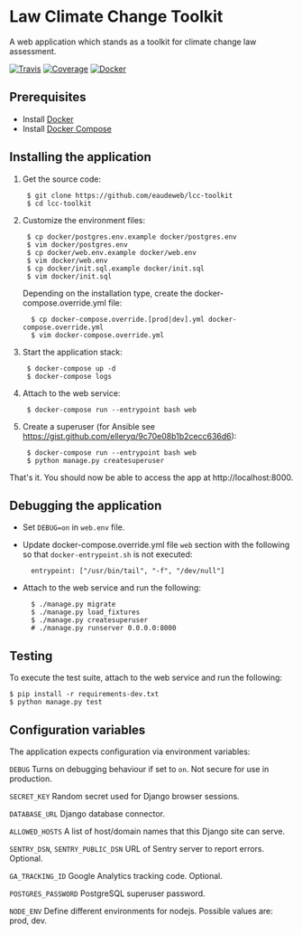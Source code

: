 # Law Climate Change Toolkit

A web application which stands as a toolkit for climate change law assessment.

[![Travis](https://travis-ci.org/eaudeweb/lcc-toolkit.svg)](https://travis-ci.org/eaudeweb/lcc-toolkit)
[![Coverage](https://coveralls.io/repos/github/eaudeweb/lcc-toolkit/badge.svg)](https://coveralls.io/github/eaudeweb/lcc-toolkit)
[![Docker](https://dockerbuildbadges.quelltext.eu/status.svg?organization=eaudeweb&repository=lcc-toolkit&tag=dev)](https://hub.docker.com/r/eaudeweb/lcc-toolkit/builds)

## Prerequisites

* Install [Docker](https://www.docker.com/community-edition#/download)
* Install [Docker Compose](https://docs.docker.com/compose/install/)

## Installing the application

1. Get the source code:

        $ git clone https://github.com/eaudeweb/lcc-toolkit
        $ cd lcc-toolkit

1. Customize the environment files:

        $ cp docker/postgres.env.example docker/postgres.env
        $ vim docker/postgres.env
        $ cp docker/web.env.example docker/web.env
        $ vim docker/web.env
        $ cp docker/init.sql.example docker/init.sql
        $ vim docker/init.sql

    Depending on the installation type, create the docker-compose.override.yml file:

         $ cp docker-compose.override.[prod|dev].yml docker-compose.override.yml
         $ vim docker-compose.override.yml

1. Start the application stack:

        $ docker-compose up -d
        $ docker-compose logs

1. Attach to the web service:

        $ docker-compose run --entrypoint bash web

1. Create a superuser (for Ansible see https://gist.github.com/elleryq/9c70e08b1b2cecc636d6):

        $ docker-compose run --entrypoint bash web
        $ python manage.py createsuperuser

That's it. You should now be able to access the app at http://localhost:8000.

## Debugging the application

* Set `DEBUG=on` in `web.env` file.

* Update docker-compose.override.yml file `web` section with the following so that `docker-entrypoint.sh`
is not executed:

        entrypoint: ["/usr/bin/tail", "-f", "/dev/null"]

* Attach to the web service and run the following:

        $ ./manage.py migrate
        $ ./manage.py load_fixtures
        $ ./manage.py createsuperuser
        # ./manage.py runserver 0.0.0.0:8000

## Testing

To execute the test suite, attach to the web service and run the following:

    $ pip install -r requirements-dev.txt
    $ python manage.py test

## Configuration variables

The application expects configuration via environment variables:

``DEBUG``
    Turns on debugging behaviour if set to ``on``. Not secure for use in
    production.

``SECRET_KEY``
    Random secret used for Django browser sessions.

``DATABASE_URL``
    Django database connector.

``ALLOWED_HOSTS``
    A list of host/domain names that this Django site can serve.

``SENTRY_DSN``, ``SENTRY_PUBLIC_DSN``
    URL of Sentry server to report errors. Optional.

``GA_TRACKING_ID``
    Google Analytics tracking code. Optional.

``POSTGRES_PASSWORD``
    PostgreSQL superuser password.

``NODE_ENV``
    Define different environments for nodejs. Possible values are: prod, dev.
